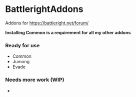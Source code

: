 # BattlerightAddons
Addons for https://battleright.net/forum/

**Installing Common is a requirement for all my other addons**

### Ready for use
- Common
- Jumong
- Evade

### Needs more work (WIP)
- <Empty>